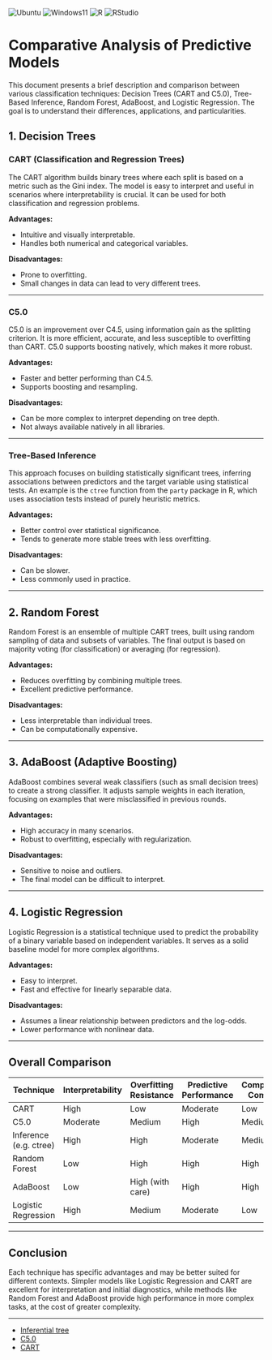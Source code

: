![Ubuntu](https://img.shields.io/badge/Ubuntu-Linux-orange)
![Windows11](https://img.shields.io/badge/Windows-11-blue)
![R](https://img.shields.io/badge/R-276DC3?logo=r&logoColor=white&style=flat)
![RStudio](https://img.shields.io/badge/RStudio-75AADB?logo=rstudio&logoColor=white&style=flat)

# Comparative Analysis of Predictive Models

This document presents a brief description and comparison between various classification techniques: Decision Trees (CART and C5.0), Tree-Based Inference, Random Forest, AdaBoost, and Logistic Regression. The goal is to understand their differences, applications, and particularities.

## 1. Decision Trees

### CART (Classification and Regression Trees)

The CART algorithm builds binary trees where each split is based on a metric such as the Gini index. The model is easy to interpret and useful in scenarios where interpretability is crucial. It can be used for both classification and regression problems.

**Advantages:**
- Intuitive and visually interpretable.
- Handles both numerical and categorical variables.

**Disadvantages:**
- Prone to overfitting.
- Small changes in data can lead to very different trees.

---

### C5.0

C5.0 is an improvement over C4.5, using information gain as the splitting criterion. It is more efficient, accurate, and less susceptible to overfitting than CART. C5.0 supports boosting natively, which makes it more robust.

**Advantages:**
- Faster and better performing than C4.5.
- Supports boosting and resampling.

**Disadvantages:**
- Can be more complex to interpret depending on tree depth.
- Not always available natively in all libraries.

---

### Tree-Based Inference

This approach focuses on building statistically significant trees, inferring associations between predictors and the target variable using statistical tests. An example is the `ctree` function from the `party` package in R, which uses association tests instead of purely heuristic metrics.

**Advantages:**
- Better control over statistical significance.
- Tends to generate more stable trees with less overfitting.

**Disadvantages:**
- Can be slower.
- Less commonly used in practice.

---

## 2. Random Forest

Random Forest is an ensemble of multiple CART trees, built using random sampling of data and subsets of variables. The final output is based on majority voting (for classification) or averaging (for regression).

**Advantages:**
- Reduces overfitting by combining multiple trees.
- Excellent predictive performance.

**Disadvantages:**
- Less interpretable than individual trees.
- Can be computationally expensive.

---

## 3. AdaBoost (Adaptive Boosting)

AdaBoost combines several weak classifiers (such as small decision trees) to create a strong classifier. It adjusts sample weights in each iteration, focusing on examples that were misclassified in previous rounds.

**Advantages:**
- High accuracy in many scenarios.
- Robust to overfitting, especially with regularization.

**Disadvantages:**
- Sensitive to noise and outliers.
- The final model can be difficult to interpret.

---

## 4. Logistic Regression

Logistic Regression is a statistical technique used to predict the probability of a binary variable based on independent variables. It serves as a solid baseline model for more complex algorithms.

**Advantages:**
- Easy to interpret.
- Fast and effective for linearly separable data.

**Disadvantages:**
- Assumes a linear relationship between predictors and the log-odds.
- Lower performance with nonlinear data.

---

## Overall Comparison

| Technique              | Interpretability | Overfitting Resistance | Predictive Performance | Computational Complexity |
|------------------------|------------------|-------------------------|-------------------------|---------------------------|
| CART                   | High             | Low                     | Moderate                | Low                       |
| C5.0                   | Moderate         | Medium                  | High                    | Medium                    |
| Inference (e.g. ctree) | High             | High                    | Moderate                | Medium                    |
| Random Forest          | Low              | High                    | High                    | High                      |
| AdaBoost               | Low              | High (with care)        | High                    | High                      |
| Logistic Regression    | High             | Medium                  | Moderate                | Low                       |

---

## Conclusion

Each technique has specific advantages and may be better suited for different contexts. Simpler models like Logistic Regression and CART are excellent for interpretation and initial diagnostics, while methods like Random Forest and AdaBoost provide high performance in more complex tasks, at the cost of greater complexity.

---

- [Inferential tree](./inferential_tree.md)
- [C5.0](./C50_tree.md)
- [CART](./CART_tree.md)
